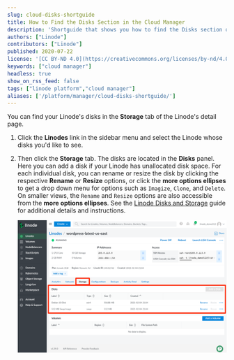 ```yaml
---
slug: cloud-disks-shortguide
title: How to Find the Disks Section in the Cloud Manager
description: 'Shortguide that shows you how to find the Disks section of the Cloud Manager.'
authors: ["Linode"]
contributors: ["Linode"]
published: 2020-07-22
license: '[CC BY-ND 4.0](https://creativecommons.org/licenses/by-nd/4.0)'
keywords: ["cloud manager"]
headless: true
show_on_rss_feed: false
tags: ["linode platform","cloud manager"]
aliases: ['/platform/manager/cloud-disks-shortguide/']
---
```


You can find your Linode's disks in the **Storage** tab of the Linode's detail page.

1.  Click the **Linodes** link in the sidebar menu and select the Linode whose disks you'd like to see.

1.  Then click the **Storage** tab. The disks are located in the **Disks** panel. Here you can add a disk if your Linode has unallocated disk space. For each individual disk, you can rename or resize the disk by clicking the respective **Rename** or **Resize** options, or click the **more options ellipses** to get a drop down menu for options such as `Imagize`, `Clone`, and `Delete`. On smaller views, the `Rename` and `Resize` options are also accessible from the **more options ellipses**. See the [Linode Disks and Storage](/docs/products/compute/compute-instances/guides/disks-and-storage/) guide for additional details and instructions.

    ![Location of Cloud Manager Disks](classic-to-cloud-cloud-manager-disks.png "Location of Cloud Manager Disks")
